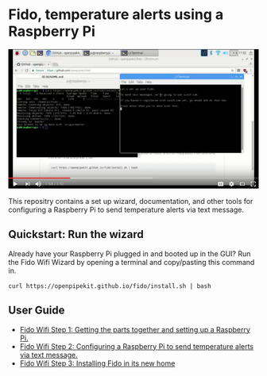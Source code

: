 # Fido, temperature alerts using a Raspberry Pi
[![screenshot](docs/screenshot.png)](https://www.youtube.com/watch?v=T5jKz8d6kaI&feature=youtu.be)

This repositry contains a set up wizard, documentation, and other tools for configuring a Raspberry Pi to send temperature alerts via text message.

## Quickstart: Run the wizard
Already have your Raspberry Pi plugged in and booted up in the GUI? Run the Fido Wifi Wizard by opening a terminal and copy/pasting this command in. 

```
curl https://openpipekit.github.io/fido/install.sh | bash
```

## User Guide
- [Fido Wifi Step 1: Getting the parts together and setting up a Raspberry Pi.](docs/step-1.md)
- [Fido Wifi Step 2: Configuring a Raspberry Pi to send temperature alerts via text message.](docs/step-2.md)
- [Fido Wifi Step 3: Installing Fido in its new home](docs/step-3.md) 

